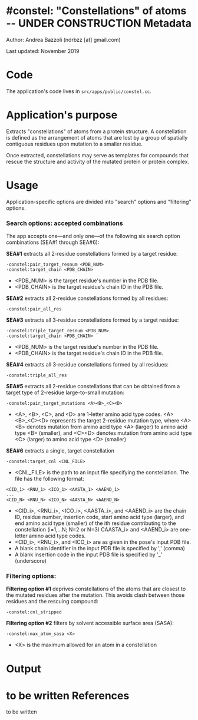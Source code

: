 #constel: "Constellations" of atoms -- UNDER CONSTRUCTION
Metadata
========

Author: Andrea Bazzoli (ndrbzz [at] gmail.com)

Last updated: November 2019

Code
====

The application's code lives in `src/apps/public/constel.cc`.

Application's purpose
===================
Extracts "constellations" of atoms from a protein structure. A constellation is defined as the arrangement of atoms that are lost by a group of spatially contiguous residues upon mutation to a smaller residue.

Once extracted, constellations may serve as templates for compounds that rescue the structure and activity of the mutated protein or protein complex.

Usage
=====
Application-specific options are divided into "search" options and "filtering" options.

### Search options: accepted combinations
The app accepts one—and only one—of the following six search option combinations (SEA#1 through SEA#6): 

**SEA#1** extracts all 2-residue constellations formed by a target residue:
````
-constel:pair_target_resnum <PDB_NUM>
-constel:target_chain <PDB_CHAIN>
````
* \<PDB_NUM\> is the target residue's number in the PDB file.
* \<PDB_CHAIN\> is the target residue's chain ID in the PDB file.

**SEA#2** extracts all 2-residue constellations formed by all residues:
````
-constel:pair_all_res
````

**SEA#3** extracts all 3-residue constellations formed by a target residue:
````
-constel:triple_target_resnum <PDB_NUM>
-constel:target_chain <PDB_CHAIN>
````
* \<PDB_NUM\> is the target residue's number in the PDB file.
* \<PDB_CHAIN\> is the target residue's chain ID in the PDB file.

**SEA#4** extracts all 3-residue constellations formed by all residues:
````
-constel:triple_all_res
````

**SEA#5** extracts all 2-residue constellations that can be obtained from a target type of 2-residue large-to-small mutation: 
````
-constel:pair_target_mutations <A><B>_<C><D>
````
* \<A\>, \<B\>, \<C\>, and \<D\> are 1-letter amino acid type codes. \<A\>\<B\>\_\<C\>\<D\> represents the target 2-residue mutation type, where \<A\>\<B\> denotes mutation from amino acid type \<A\> (larger) to amino acid type \<B\> (smaller), and \<C\>\<D\> denotes mutation from amino acid type \<C\> (larger) to amino acid type \<D\>
(smaller)

**SEA#6** extracts a single, target constellation 
````
-constel:target_cnl <CNL_FILE>
````
* \<CNL_FILE\> is the path to an input file specifying the constellation. The file has the following format:
````
<CID_1> <RNU_1> <ICO_1> <AASTA_1> <AAEND_1>
...
<CID_N> <RNU_N> <ICO_N> <AASTA_N> <AAEND_N>
````
* \<CID_i\>, \<RNU_i\>, \<ICO_i\>, \<AASTA_i\>, and \<AAEND_i\> are the chain ID, residue number, insertion code, start amino acid type (larger), and end amino acid type (smaller) of the ith residue contributing to the constellation (i=1,...N; N=2 or N=3)
CAASTA_i\> and \<AAEND_i\> are one-letter amino acid type codes. 
* \<CID_i\>, \<RNU_i\>, and \<ICO_i\> are as given in the pose's input PDB file.
* A blank chain identifier in the input PDB file is specified by ',' (comma)
* A blank insertion code in the input PDB file is specified by '_' (underscore)

### Filtering options:
**Filtering option #1** deprives constellations of the atoms that are closest to the mutated residues after the mutation. This avoids clash between those residues and the rescuing compound:
````
-constel:cnl_stripped
````

**Filtering option #2** filters by solvent accessible surface area (SASA):
````
-constel:max_atom_sasa <X>
````
* \<X\> is the maximum allowed for an atom in a constellation

Output 
======
to be written
References
==========
to be written